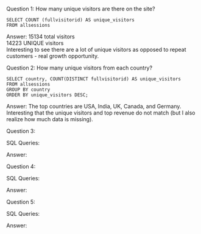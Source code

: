 Question 1: How many unique visitors are there on the site? 

```
SELECT COUNT (fullvisitorid) AS unique_visitors   
FROM allsessions  
```

Answer: 
15134 total visitors   
14223 UNIQUE visitors   
Interesting to see there are a lot of unique visitors as opposed to repeat customers - real growth opportunity.   



Question 2: How many unique visitors from each country? 

```   
SELECT country, COUNT(DISTINCT fullvisitorid) AS unique_visitors    
FROM allsessions 
GROUP BY country  
ORDER BY unique_visitors DESC;
```

Answer: 
The top countries are USA, India, UK, Canada, and Germany.   
Interesting that the unique visitors and top revenue do not match (but I also realize how much data is missing).  



Question 3: 

SQL Queries:

Answer:



Question 4: 

SQL Queries:

Answer:



Question 5: 

SQL Queries:

Answer:
